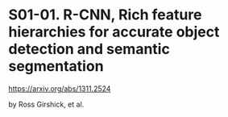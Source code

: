 # S01-01. R-CNN, Rich feature hierarchies for accurate object detection and semantic segmentation

https://arxiv.org/abs/1311.2524

by Ross Girshick, et al.
